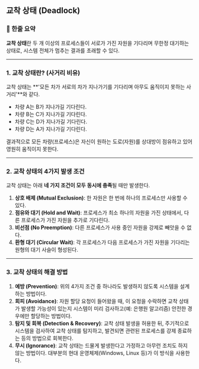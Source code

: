 ## **교착 상태 (Deadlock)**

### 📌 한줄 요약

**교착 상태**란 두 개 이상의 프로세스들이 서로가 가진 자원을 기다리며 무한정 대기하는 상태로, 시스템 전체가 멈추는 결과를 초래할 수 있다.

---

### **1. 교착 상태란? (사거리 비유)**

교착 상태는 **'모든 차가 서로의 차가 지나가기를 기다리며 아무도 움직이지 못하는 사거리'**와 같다.

- 차량 A는 B가 지나가길 기다린다.
- 차량 B는 C가 지나가길 기다린다.
- 차량 C는 D가 지나가길 기다린다.
- 차량 D는 A가 지나가길 기다린다.

결과적으로 모든 차량(프로세스)은 자신이 원하는 도로(자원)를 상대방이 점유하고 있어 영원히 움직이지 못한다.

---

### **2. 교착 상태의 4가지 발생 조건**

교착 상태는 아래 **네 가지 조건이 모두 동시에 충족**될 때만 발생한다.

1. **상호 배제 (Mutual Exclusion)**: 한 자원은 한 번에 하나의 프로세스만 사용할 수 있다.
2. **점유와 대기 (Hold and Wait)**: 프로세스가 최소 하나의 자원을 가진 상태에서, 다른 프로세스가 가진 자원을 추가로 기다린다.
3. **비선점 (No Preemption)**: 다른 프로세스가 사용 중인 자원을 강제로 빼앗을 수 없다.
4. **환형 대기 (Circular Wait)**: 각 프로세스가 다음 프로세스가 가진 자원을 기다리는 원형의 대기 사슬이 형성된다.

---

### **3. 교착 상태의 해결 방법**

1. **예방 (Prevention)**: 위의 4가지 조건 중 하나라도 발생하지 않도록 시스템을 설계하는 방법이다.
2. **회피 (Avoidance)**: 자원 할당 요청이 들어왔을 때, 이 요청을 수락하면 교착 상태가 발생할 가능성이 있는지 시스템이 미리 검사하고(예: 은행원 알고리즘) 안전한 경우에만 할당하는 방법이다.
3. **탐지 및 회복 (Detection & Recovery)**: 교착 상태 발생을 허용한 뒤, 주기적으로 시스템을 검사하여 교착 상태를 탐지하고, 발견되면 관련된 프로세스를 강제 종료하는 등의 방법으로 회복한다.
4. **무시 (Ignorance)**: 교착 상태는 드물게 발생한다고 가정하고 아무런 조치도 하지 않는 방법이다. 대부분의 현대 운영체제(Windows, Linux 등)가 이 방식을 사용한다.